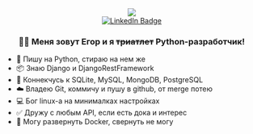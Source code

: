 <div id="header" align="center">
<!--   <img src="https://media.giphy.com/media/lP8xu5t2DLGG045H8F/giphy.gif" width="100"/> -->
  <img src="https://www.dropbox.com/t/U1T8vDHdJDwrWFBo"/>


<div id="badges" align="center">
    <a href="https://www.linkedin.com/in/egor-datsishin/">
  <img src="https://img.shields.io/badge/LinkedIn-blue?logo=linkedin&logoColor=white&style=for-the-badge" alt="LinkedIn Badge"/>
  </a>
</div>

<img src="https://komarev.com/ghpvc/?username=datsishin&style=flat-square&color=blue" alt=""/>
  
<!--    Добро пожаловать!
  <img src="https://media.giphy.com/media/hvRJCLFzcasrR4ia7z/giphy.gif" width="30px"/> -->
<!-- 
  <div align="center">
  <img src="https://media.giphy.com/media/dWesBcTLavkZuG35MI/giphy.gif" width="600" height="300"/> -->
<!-- </div> -->
  ###
  ### :man_technologist: Меня зовут Егор и я <del>триатлет</del> Python-разработчик!
  
 </div>
<ul>
  <li>🐍 Пишу на Python, стираю на нем же</li>
<li>📦 Знаю Django и DjangoRestFramework</li>
<li>🔗 Коннекчусь к SQLite, MySQL, MongoDB, PostgreSQL</li>
<li>☁️ Владею Git, коммичу и пушу в github, от merge потею </li>
<li>💻 Бог linux-а на минималках настройках</li>
<li>✅ Дружу с любым API, если есть дока и интерес</li>
<li>🐳 Могу развернуть Docker, свернуть не могу</li>
</ul>

